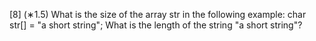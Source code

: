 [8] (∗1.5) What is the size of the array str in the following example:
char str[] = "a short string";
What is the length of the string "a short string"?
